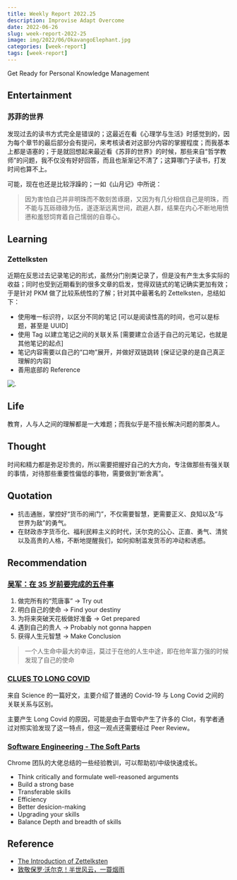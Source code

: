 ```yaml
---
title: Weekly Report 2022.25
description: Improvise Adapt Overcome
date: 2022-06-26
slug: week-report-2022-25
image: img/2022/06/OkavangoElephant.jpg
categories: [week-report]
tags: [week-report]
---
```


Get Ready for Personal Knowledge Management

## Entertainment

### 苏菲的世界

发现过去的读书方式完全是错误的；这最近在看《心理学与生活》时感觉到的，因为每个章节的最后部分会有提问，来考核读者对这部分内容的掌握程度；而我基本上都是语塞的；于是就回想起来最近看《苏菲的世界》的时候，那些来自“哲学教师”的问题，我不仅没有好好回答，而且也渐渐记不清了；这算哪门子读书，打发时间也算不上。

可能，现在也还是比较浮躁的；一如《山月记》中所说：

> 因为害怕自己并非明珠而不敢刻苦琢磨，又因为有几分相信自己是明珠，而不能与瓦砾碌碌为伍，遂逐渐远离世间，疏避人群，结果在内心不断地用愤懑和羞怒饲育着自己懦弱的自尊心。

## Learning

### Zettelksten

近期在反思过去记录笔记的形式，虽然分门别类记录了，但是没有产生太多实际的收益；同时也受到近期看到的很多文章的启发，觉得双链式的笔记确实更加有效；于是针对 PKM 做了比较系统性的了解；针对其中最著名的 Zettelksten，总结如下：

- 使用唯一标识符，以区分不同的笔记 [可以是阅读性高的时间，也可以是标题，甚至是 UUID]
- 使用 Tag 以建立笔记之间的关联关系 [需要建立合适于自己的元笔记，也就是其他笔记的起点]
- 笔记内容需要以自己的“口吻”展开，并做好双链跳转 [保证记录的是自己真正理解的内容]
- 善用底部的 Reference

![.](img/2022/06/complete-zettel.png)

## Life

教育，人与人之间的理解都是一大难题；而我似乎是不擅长解决问题的那类人。

## Thought

时间和精力都是弥足珍贵的，所以需要把握好自己的大方向，专注做那些有强关联的事情，对待那些重要性偏低的事物，需要做到“断舍离”。

## Quotation

- 抗击通胀，掌控好“货币的闸门”，不仅需要智慧，更需要正义、良知以及“与世界为敌”的勇气。
- 在财政赤字货币化、福利民粹主义的时代，沃尔克的公心、正直、勇气、清贫以及高贵的人格，不断地提醒我们，如何抑制滥发货币的冲动和诱惑。

## Recommendation

### [吴军：在 35 岁前要完成的五件事](https://mp.weixin.qq.com/s/fB6kMInklK7lC_PYVShoYg)

1. 做完所有的“荒唐事” -> Try out
2. 明白自己的使命 -> Find your destiny
3. 为将来突破天花板做好准备 -> Get prepared
4. 遇到自己的贵人 -> Probably not gonna happen
5. 获得人生元智慧 -> Make Conclusion

> 一个人生命中最大的幸运，莫过于在他的人生中途，即在他年富力强的时候发现了自己的使命

### [CLUES TO LONG COVID](https://www.science.org/content/article/what-causes-long-covid-three-leading-theories)

来自 Science 的一篇好文，主要介绍了普通的 Covid-19 与 Long Covid 之间的关联关系与区别。

主要产生 Long Covid 的原因，可能是由于血管中产生了许多的 Clot，有学者通过对照实验发现了这一特点，但这一观点还需要经过 Peer Review。

### [Software Engineering - The Soft Parts](https://addyosmani.com/blog/software-engineering-soft-parts/)

Chrome 团队的大佬总结的一些经验教训，可以帮助初/中级快速成长。

- Think critically and formulate well-reasoned arguments
- Build a strong base
- Transferable skills
- Efficiency
- Better desicion-making
- Upgrading your skills
- Balance Depth and breadth of skills

## Reference

- [The Introduction of Zettelksten](https://zettelkasten.de/introduction/)
- [致敬保罗·沃尔克！半世风云，一蓑烟雨](https://mp.weixin.qq.com/s/perhhJ9xgzE7u5scumfoIg)
